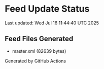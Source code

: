 # Feed Update Status
Last updated: Wed Jul 16 11:44:40 UTC 2025

## Feed Files Generated
- master.xml (82639 bytes)

Generated by GitHub Actions
